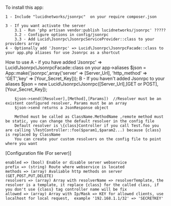 
To install this app:

    1 - Include "lucidnetworks/jsonrpc"  on your require composer.json

    3 - If you want activate the server
        3.1 - Run 'php artisan vendor:publish lucidnetworks/jsonrpc' ?????
        3.2 - Configure options in config/jsonrpc
        3.3 - Add Lucid\Jsonrpc\JsonrpcServiceProvider::class to your providers array
    4 - Optionally add 'Jsonrpc' => Lucid\Jsonrpc\JsonrpcFacade::class to your app.php aliases for use Jsonrpc as a shortcut


How to use
         A - if you have added 'Jsonrpc' => Lucid\Jsonrpc\JsonrpcFacade::class on your app->aliases
            $json = App::make('jsonrpc',array('server' => [Server_Url], 'http_method' => 'GET','key' => [Your_Secret_Key]));
         B - If you haven't added Jsonrpc to your aliases
            $json = new Lucid\Jsonrpc\Jsonrpc([Server_Url],[GET or POST],[Your_Secret_Key]);

        $json->send([Resolver],[Method],[Params])  //Resolver must be an existent configured resolver, Params must be an array
        $json->send returns a JsonResponse object

        Method must be called as ClassName.MethodName ,remote method must be static, you can change the default resolver in the config file
        Default resolver is \{class}Controller if you call Test.foo you are calling \TestController::foo($param1,$param2...) because {class} is replaced by ClassName
        You can create your custom resolvers on the config file to point where you want


[Configuration file (For server)]

    enabled => (bool) Enable or disable server webservice
    prefix => (string) Route where webservice is located
    methods => (array) Avaliable http methods on server (GET,POST,PUT,DELETE)
    resolvers => (array) Array with resolverName => resolverTemplate, the resolver is a template, it replace {class} for the called class, if you don't use {class} tag controller name will be fix
    allowed => (array) Array with Ip/Mask => KEY for allowed clients, use localhost for local request,  example '192.168.1.1/32' => 'SECRETKEY'
